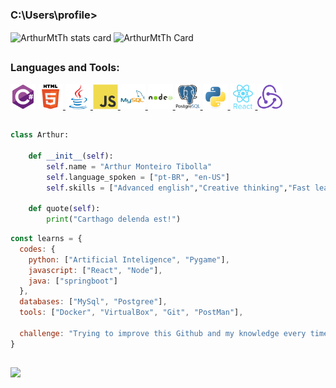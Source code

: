 ### C:\Users\profile>

<div>
  <p>
    <img width="420" align="center" src="https://github-readme-stats.vercel.app/api/top-langs?username=ArthurMtTh&theme=dark&title_color=ffffff&text_color=ffffff&bg_color=000000&hide_border=true&layout=compact" alt="ArthurMtTh stats card" />
    <img align="center" src="https://github-readme-stats.vercel.app/api?username=ArthurMtTh&show_icons=true&theme=dark&title_color=ffffff&text_color=ffffff&bg_color=000000&hide_border=true" alt="ArthurMtTh Card" />
  </p>

</div>
  
##
  <h3 align="left">Languages and Tools:</h3>
<p align="left"> 
  <a href="https://www.w3schools.com/cs/" target="_blank" rel="noreferrer"> <img src="https://raw.githubusercontent.com/devicons/devicon/master/icons/csharp/csharp-original.svg" alt="csharp" width="40" height="40"/></a> 
  <a href="https://www.w3.org/html/" target="_blank" rel="noreferrer">  <img src="https://raw.githubusercontent.com/devicons/devicon/master/icons/html5/html5-original-wordmark.svg" alt="html5" width="40" height="40"/> </a> 
  <a href="https://www.java.com" target="_blank" rel="noreferrer"> <img src="https://raw.githubusercontent.com/devicons/devicon/master/icons/java/java-original.svg" alt="java" width="40" height="40"/> </a>  
  <a href="https://developer.mozilla.org/en-US/docs/Web/JavaScript" target="_blank" rel="noreferrer"> <img src="https://raw.githubusercontent.com/devicons/devicon/master/icons/javascript/javascript-original.svg" alt="javascript" width="40" height="40"/> </a>   
  <a href="https://www.mysql.com/" target="_blank" rel="noreferrer"> <img src="https://raw.githubusercontent.com/devicons/devicon/master/icons/mysql/mysql-original-wordmark.svg" alt="mysql" width="40" height="40"/> </a> 
  <a href="https://nodejs.org" target="_blank" rel="noreferrer"> <img src="https://raw.githubusercontent.com/devicons/devicon/master/icons/nodejs/nodejs-original-wordmark.svg" alt="nodejs" width="40" height="40"/> </a> 
  <a href="https://www.postgresql.org" target="_blank" rel="noreferrer"> <img src="https://raw.githubusercontent.com/devicons/devicon/master/icons/postgresql/postgresql-original-wordmark.svg" alt="postgresql" width="40" height="40"/> </a> 
  <a href="https://www.python.org" target="_blank" rel="noreferrer"> <img src="https://raw.githubusercontent.com/devicons/devicon/master/icons/python/python-original.svg" alt="python" width="40" height="40"/> </a> 
  <a href="https://reactjs.org/" target="_blank" rel="noreferrer"> <img src="https://raw.githubusercontent.com/devicons/devicon/master/icons/react/react-original-wordmark.svg" alt="react" width="40" height="40"/> </a> 
  <a href="https://redux.js.org" target="_blank" rel="noreferrer"> <img src="https://raw.githubusercontent.com/devicons/devicon/master/icons/redux/redux-original.svg" alt="redux" width="40" height="40"/> </a> 
</p>
  
##
  
```python
class Arthur:

    def __init__(self):
        self.name = "Arthur Monteiro Tibolla"
        self.language_spoken = ["pt-BR", "en-US"]
        self.skills = ["Advanced english","Creative thinking","Fast learning"]

    def quote(self):
        print("Carthago delenda est!")
```
  
```javascript
const learns = {
  codes: {
    python: ["Artificial Inteligence", "Pygame"],
    javascript: ["React", "Node"],
    java: ["springboot"]
  },
  databases: ["MySql", "Postgree"],
  tools: ["Docker", "VirtualBox", "Git", "PostMan"],
  
  challenge: "Trying to improve this Github and my knowledge every time that i can"
}
```
##

<div>
  <a href="https://www.linkedin.com/in/arthur-monteiro-tibolla-b10242186/"> <img src="https://img.shields.io/badge/LinkedIn-0077B5?style=for-the-badge&logo=linkedin&logoColor=white" target="_blank"></a>
</div>
